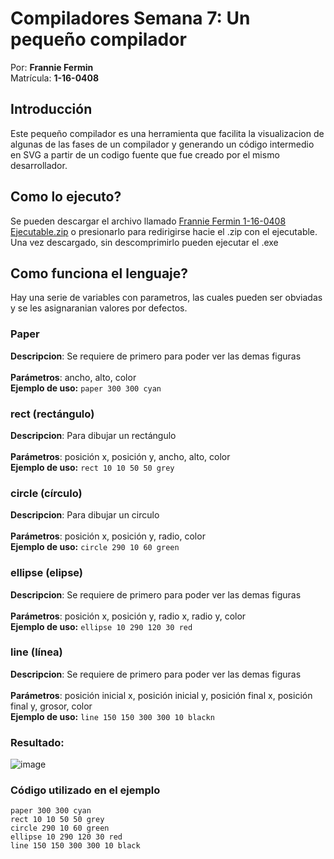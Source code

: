 # Compiladores Semana 7: Un pequeño compilador

Por: **Frannie Fermin** \
Matrícula: **1-16-0408**


## Introducción
Este pequeño compilador es una herramienta que facilita la visualizacion de algunas de las fases de un compilador y generando un código intermedio en SVG a partir de un codigo fuente que fue creado por el mismo desarrollador. 

## Como lo ejecuto?
Se pueden descargar el archivo llamado [Frannie Fermin 1-16-0408 Ejecutable.zip](https://github.com/SpazzPy/compiladores_semana_7/blob/main/Frannie%20Fermin%201-16-0408%20Ejecutable.zip) o presionarlo para redirigirse hacie el .zip con el ejecutable. \
Una vez descargado, sin descomprimirlo pueden ejecutar el .exe

## Como funciona el lenguaje?

Hay una serie de variables con parametros, las cuales pueden ser obviadas y se les asignaranian valores por defectos. 

### Paper
**Descripcion**: Se requiere de primero para poder ver las demas figuras \
\
**Parámetros**: ancho, alto, color \
**Ejemplo de uso:** ```paper 300 300 cyan```


### rect (rectángulo)
**Descripcion**: Para dibujar un rectángulo \
\
**Parámetros**: posición x, posición y, ancho, alto, color \
**Ejemplo de uso:** ```rect 10 10 50 50 grey```

### circle (círculo)
**Descripcion**: Para dibujar un circulo \
\
**Parámetros**: posición x, posición y, radio, color \
**Ejemplo de uso:** ```circle 290 10 60 green```

### ellipse (elipse)
**Descripcion**: Se requiere de primero para poder ver las demas figuras \
\
**Parámetros**: posición x, posición y, radio x, radio y, color \
**Ejemplo de uso:** ```ellipse 10 290 120 30 red```

### line (línea)
**Descripcion**: Se requiere de primero para poder ver las demas figuras \
\
**Parámetros**: posición inicial x, posición inicial y, posición final x, posición final y, grosor, color \
**Ejemplo de uso:** ```line 150 150 300 300 10 blackn```

### Resultado:
![image](https://github.com/SpazzPy/compiladores_semana_7/assets/91347861/451365b5-62cf-4545-9fc2-80563fd9b3d4)

### Código utilizado en el ejemplo
```
paper 300 300 cyan
rect 10 10 50 50 grey
circle 290 10 60 green
ellipse 10 290 120 30 red
line 150 150 300 300 10 black
```


